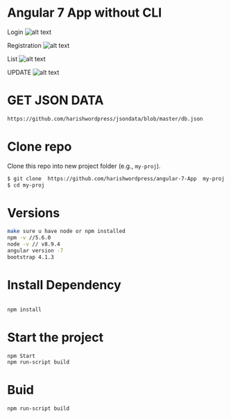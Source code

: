 # Angular 7 App without CLI
Login
![alt text](https://github.com/harishwordpress/angular-7-App/blob/master/snaps/login.png)

Registration 
![alt text](https://github.com/harishwordpress/angular-7-App/blob/master/snaps/registration.png)

List
![alt text](https://github.com/harishwordpress/angular-7-App/blob/master/snaps/list.png)

UPDATE
![alt text](https://github.com/harishwordpress/angular-7-App/blob/master/snaps/update.png)

# GET JSON DATA
```bash
https://github.com/harishwordpress/jsondata/blob/master/db.json
```
# Clone repo

Clone this repo into new project folder (e.g., `my-proj`).
```bash
$ git clone  https://github.com/harishwordpress/angular-7-App  my-proj
$ cd my-proj
```
# Versions 
```bash
make sure u have node or npm installed 
npm -v //5.6.0
node -v // v8.9.4
angular version -7
bootstrap 4.1.3
```

# Install Dependency
```bash

npm install
```

# Start the project 
```bash
npm Start 
npm run-script build
```

# Buid  
```bash 
npm run-script build
```






